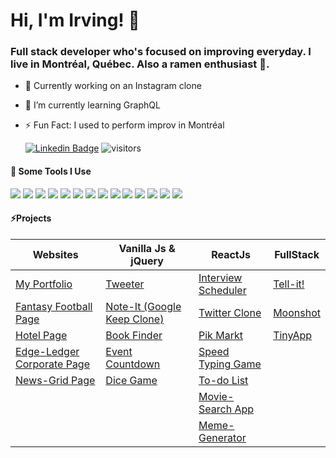 <h1 align= "left"> Hi, I'm Irving! 👋</h1> 


<h3 align= "left">Full stack developer who's focused on improving everyday. I live in Montréal, Québec. Also a ramen enthusiast 🍜.</h3>



- 🔭 Currently working on an Instagram clone
- 🌱 I’m currently learning GraphQL
- ⚡ Fun Fact: I used to perform improv in Montréal


  [![Linkedin Badge](https://img.shields.io/badge/-IrvingH-blue?style=flat&logo=Linkedin&logoColor=white&link=https://www.linkedin.com/in/irving-henriquez/)](https://www.linkedin.com/in/irving-henriquez/)   ![visitors](https://visitor-badge.laobi.icu/badge?page_id=IrvHenri)


<h4>🚀 Some Tools I Use</h4> 

 <p align="left" padding-left="20px">
  <img src="https://img.shields.io/badge/HTML5-E34F26?style=for-the-badge&logo=html5&logoColor=white" />
<img src="https://img.shields.io/badge/CSS3-1572B6?style=for-the-badge&logo=css3&logoColor=white" />
  <img src="https://img.shields.io/badge/Sass-CC6699?style=for-the-badge&logo=sass&logoColor=white" />
<img src="https://img.shields.io/badge/JavaScript-F7DF1E?style=for-the-badge&logo=javascript&logoColor=black" />
<img src="https://img.shields.io/badge/Node.js-43853D?style=for-the-badge&logo=node.js&logoColor=white" />
<img src="https://img.shields.io/badge/Express.js-404D59?style=for-the-badge" />
<img src="https://img.shields.io/badge/React-20232A?style=for-the-badge&logo=react&logoColor=61DAFB" />
  <img src="https://img.shields.io/badge/jQuery-0769AD?style=for-the-badge&logo=jquery&logoColor=white" />
<img src="https://img.shields.io/badge/Ruby_on_Rails-CC0000?style=for-the-badge&logo=ruby-on-rails&logoColor=white" />
  <img src="https://img.shields.io/badge/PostgreSQL-316192?style=for-the-badge&logo=postgresql&logoColor=white" />
<img src="	https://img.shields.io/badge/MongoDB-4EA94B?style=for-the-badge&logo=mongodb&logoColor=white" />
  <img src="https://img.shields.io/badge/MongoDB-4EA94B?style=for-the-badge&logo=mongodb&logoColor=white" />
  <img src="https://img.shields.io/badge/Heroku-430098?style=for-the-badge&logo=heroku&logoColor=white" />
  <img src="https://img.shields.io/badge/Netlify-00C7B7?style=for-the-badge&logo=netlify&logoColor=white" />
</p>




<h4> ⚡Projects </h4>

| Websites | Vanilla Js & jQuery | ReactJs | FullStack |
| ------------- | ------------- | ------------- | -------------- |
| [My Portfolio](https://github.com/IrvHenri/irving_portfolio) | [Tweeter](https://github.com/IrvHenri/tweeter)  | [Interview Scheduler ](https://github.com/IrvHenri/scheduler)   |  [Tell-it!](https://github.com/IrvHenri/story-creator)  |
| [Fantasy Football Page](https://github.com/IrvHenri/Fantasy-Football-Page) | [Note-It (Google Keep Clone)](https://github.com/IrvHenri/note-it)  | [Twitter Clone](https://github.com/IrvHenri/twitter-clone)  |  [Moonshot](https://github.com/IrvHenri/moonshot)  |
| [Hotel Page](https://github.com/IrvHenri/Hotel-Website) |  [Book Finder](https://github.com/IrvHenri/Book-Finder-App)  |   [Pik Markt](https://github.com/IrvHenri/pik-markt)  |  [TinyApp](https://github.com/IrvHenri/tinyapp) |
| [Edge-Ledger Corporate Page](https://github.com/IrvHenri/Edge-Ledger-Website) |  [Event Countdown](https://github.com/IrvHenri/eventCountdown) |  [Speed Typing Game](https://github.com/IrvHenri/speed-typing-game) |  | 
| [News-Grid Page](https://github.com/IrvHenri/newsgrid) | [Dice Game](https://github.com/IrvHenri/Dice-App)| [To-do List](https://github.com/IrvHenri/to-do-app) |  |
| |   |  [Movie-Search App](https://github.com/IrvHenri/react-movie-search-app)   |   |
| |   | [Meme-Generator](https://github.com/IrvHenri/meme-generator)   |   |

<!--


Here are some ideas to get you started:

- 🔭 I’m currently working on ...
- 🌱 I’m currently learning ...
- 👯 I’m looking to collaborate on ...
- 🤔 I’m looking for help with ...
- 💬 Ask me about ...
- 📫 How to reach me: ...
- 😄 Pronouns: ...
- ⚡ Fun fact: ...
-->
